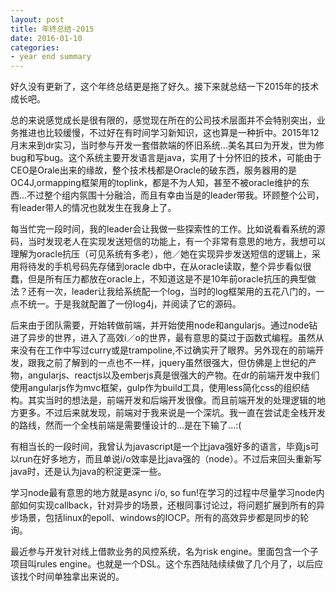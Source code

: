 ```yaml
---
layout: post
title: 年终总结-2015
date: 2016-01-10
categories:
- year end summary
---
```


好久没有更新了，这个年终总结更是拖了好久。接下来就总结一下2015年的技术成长吧。

总的来说感觉成长是很有限的，感觉现在所在的公司技术层面并不会特别突出，业务推进也比较缓慢，不过好在有时间学习新知识，这也算是一种折中。2015年12月末来到dr实习，当时参与开发一套借款端的怀旧系统...美名其曰为开发，世为修bug和写bug。这个系统主要开发语言是java，实用了十分怀旧的技术，可能由于CEO是Orale出来的缘故，整个技术栈都是Oracle的破东西，服务器用的是OC4J,ormapping框架用的toplink，都是不为人知，甚至不被oracle维护的东西...不过整个组内氛围十分融洽，而且有幸由当是的leader带我。环顾整个公司，有leader带人的情况也就发生在我身上了。

每当忙完一段时间，我的leader会让我做一些探索性的工作。比如说看看系统的源码，当时发现老人在实现发送短信的功能上，有一个非常有意思的地方，我想可以理解为oracle抗压（可见系统有多老），他／她在实现异步发送短信的逻辑上，采用将待发的手机号码先存储到oracle db中，在从oracle读取，整个异步看似很蠢，但是所有压力都放在oracle上，不知道这是不是10年前oracle抗压的典型做法？还有一次，leader让我给系统配一个log，当时的log框架用的五花八门的，一点不统一。于是我就配置了一份log4j，并阅读了它的源码。

后来由于团队需要，开始转做前端，并开始使用node和angularjs。通过node钻进了异步的世界，进入了高效i／o的世界，最有意思的莫过于函数式编程。虽然从来没有在工作中写过curry或是trampoline,不过确实开了眼界。另外现在的前端开发，跟我之前了解到的一点也不一样，jquery虽然很强大，但仿佛是上世纪的产物，angularjs、reactjs以及emberjs真是很强大的产物。在dr的前端开发中我们使用angularjs作为mvc框架，gulp作为build工具，使用less简化css的组织结构。其实当时的想法是，前端开发和后端开发很像。而且前端开发的处理逻辑的地方更多。不过后来就发现，前端对于我来说是一个深坑。我一直在尝试走全栈开发的路线，然而一个全栈前端是需要懂设计的...是在下输了...:(

有相当长的一段时间，我曾认为javascript是一个比java强好多的语言，毕竟js可以run在好多地方，而且单说i/o效率是比java强的（node）。不过后来回头重新写java时，还是认为java的积淀更深一些。

学习node最有意思的地方就是async i/o, so fun!在学习的过程中尽量学习node内部如何实现callback，针对异步的场景，还根同事讨论过，将问题扩展到所有的异步场景，包括linux的epoll、windows的IOCP。所有的高效异步都是同步的轮询。

最近参与开发针对线上借款业务的风控系统，名为risk engine。里面包含一个子项目叫rules engine。也就是一个DSL。这个东西陆陆续续做了几个月了，以后应该找个时间单独拿出来说的。
